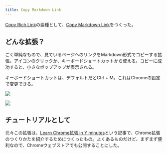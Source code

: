```yaml
---
title: Copy Markdown Link
---
```

[Copy Rich Link](https://chrome.google.com/webstore/detail/copy-rich-link/hikiamlgpdcabppakpmemaofmkgknpea)の亜種として、[Copy Markdown Link](https://chrome.google.com/webstore/detail/copy-markdown-link/gkceaaphhbeanfciglgpffnncfpipjpa)をつくった。

どんな拡張？
------

ごく単純なもので、見ているページへのリンクをMarkdown形式でコピーする拡張。アイコンのクリックか、キーボードショートカットから使える。コピーに成功すると、小さなポップアップが表示される。

キーボードショートカットは、デフォルトだとCtrl + M。これはChromeの設定で変更できる。

![](https://lh3.googleusercontent.com/docs/AG8NV2ZsaEHWx6KonLAGCEhL2-nYcaSct0QQ2tlp7uCXQx1Px0VyIy1WuN01-t7BN5oL8la--ASegJ6Dw-7bJOSZx7WPfRK6LuP4MEXTv3KtLK6LllN_zYhJsvqClVOIiyPWqQmrrbQQJl2fQbyLoFxm7onBIYavzdf9Nk0XTHCR72YEZIKCXeOo-xXHIWZcU3cCzYpCw0c4pI5-rCEs-ZnntPyF2ksEPBeOQlTHcfONdQ7kEJTYVyMagkKZzOHREBG30_ZUwMCcWHq_pyGkeaunEh8Kd1vCloR5FjCOUuxNM2d13CNku27QHxTH0cQz3sT2pH4wT-igPCQWMryhT18b_6zA4JfNM0TBHYDTiEN53FlLnysVWNqfcu8yEUmOden77_U8aeSpZjavPC4nM_LbrVLwFK15XVJC7Axjsgq2du4bA9rXIq9HPhy-fiXXvwKQGeWZPWyIRub-ff5it8SFy-Mv6vQD8GcyvPem48dMyfYBEdjZj5eGqJ9QOVK52xgF6cGf0zQEYX9qPZaiwgjowZ5QEuQ99DrBpEVl-3NvaD_2aHOAXO9B262ZI6tyj1-XwVtjSRLdEAr-5uR2-NGIU5PgGf5rntCnWiR4_m1D-tt956fPAXTYa0rX5Yxev38cHAWGTyTmysWHPRcwru-bsjb8d9MekR0BY257agijKEQ0yFMTdlDX-AtW8VO4j6EOt72cR6AeL9U1P2oy0nl9y7ayrHUCqbW4CMbcwwhDPRu95911gv44_XXuYfwewmTCP4hSOIiaJlT2TElb6ykLdWnIOdGXysYpsDep21BRpyQ9qw2rJNwIwmY4cFILdNde-qmtZy-seYTx8sM0hRpaAfKwkq6XxfR4wVfoiAoVub_KIC7KI4yeMiM6RDeCriWlMdU4oNOp_XUQYuF8a43ld244mcsfN68tLsEgJYb38Gfq_l-f6tV-7uY9TXyTlU15FH4a_7LYCPTZuQ8oAOJ2OJYzywEBufao8sPkmbgTJOE7VuNPaZoSaONSr0p48yc1PhCKegowhISbZ8eXYXaPIWVxeMoGzH_npVowP79NhwMzVlzX5hfQ9Xl9MrBE78dv0xKIZeGSKGglyNXoYAfAOcZ7DMmcOH6Em1OXcs684CGjZZBELmYxrnKao-SVWT_ee2Bp4dcbbAQrNVFxhqhPUwXNQ6Ar4uNd8rc7JJ-vC3IW2OKLlTgC25eSd5sYEalp7RC4t4sccMOotlpZcK_yjSM205Lk0F3NGksTBD-bpOYpnLUn)

![](https://lh3.googleusercontent.com/docs/AG8NV2Zjrm70ATasZTlaHCchYP1IgpcL7-9NhFH16h86PS4y5jPpOPJStAwc3A0jVBE5HTpSWtFe35QELvHblTrN9miIMtcb_MA5pmE8h-liu4SEr2wVfGE4fjEhZQrczUZ9y0AtYz_GswzX2xBW48Pwk6iZsvo_DcBxWgy1FgekOjCTJs9Gj5S4PaC_C8sHfU2jZYlNNtGEz0Tmg7Rrqp-zzNq-zKoJgnWUR2HtlqkjKe88LVglFLTkgMj9vaW0IwVtZ-iAvHFZ4Xw4YWVHSN7ILQiRIHbFinch4Q6c_Qkt-K9a09Lywjn_ApZjc8dNziOo-prCS0seVYhgOB9nxKqwISudbAJTZ40HwMWKg8fCd-2zxNGuJrBrrAclnT9GffpKmwe4ip_3O1EpTvrXFK_6J-Q2OgN8PX9Uy7a2eEuC9XzzGOY9Kzmt6KDn1MtKygJqgUl7Er5hTSf46eBP6E3Sx_agLLPfQeg_APQLevbGcTWS8nnkvlhUYkXO8Ky2eUeaCheZMQ6nb6SAMqc8FpzUIaCiztgvCRUKJeB2IfAPStBtNxgPj0GNPc8QGVYVdojpwvB9_CZAaPoVNKLRJCbCG3bIqH0RMdFl_heDFaS91_-qXYcIF1fbnpJCAjg-JIzeWCmfeMs-y8T-dewMJUrdQ1RkD5jak4-xtpPHvXhx776Ds4lY3E6P-MDDzW4dAcEs6uaFACGrh8eR-6pU-4ZYuNCnxLCJCLdNtkNGJnAD3lU1E_7hrpETw5sD5g7X6PPlh9xy9-zOEAkI0p28vcndOsOg6LWgR4jT8-4AQ_HsfuOTYS2O8D3waZNWPTYvhJaMfsvUZYAPsUTJpdgTyuhEJSVNF-A0FW_l7QtL9PnWBaXj7r-e2sV1Z2AjC07yuNhDOu2goJ1UR5hD_cPwQpaCB4blgyBw20aV3Ovr7U5AtsCpzDkuW7KdW25hyN8kY5WltQJBLYnFXBOT0hjYSEBCMMqvWVZyi3h8kFBy3UjPW1EJFiXrV3Iz9njBNzlWB9x3B-vnOyfSecRwBdwzFen4odoA4-kIBHdXxqZjR7UfDHBZ_TALxb5-ZhjnZiQ_DUb2PQOfRmtf32ddQoOSGOu_uYZCK2i-_QvIsFFtvB0Px4f8vIjt_Gk2qzY3ID2ptr9I1awW0dYj7QZaffaFnZ4KeRHLOnpn05l51XG6ZgGVx1XmW8L58_yxiA5KDBlKxsD-rAo9KdY1TUI7mDrJ9Wynz1EgeB-d98GzhZ7AP0KUWHVOTSP2)

チュートリアルとして
----------

元々この拡張は、[Learn Chrome拡張 in Y minutes](https://r7kamura.com/articles/2022-05-18-learn-chrome-extention-in-y-minutes)という記事で、Chrome拡張のつくりかたを紹介するためにつくったもの。よくあるものだけど、まずまず便利なので、Chromeウェブストアでも公開することにした。
